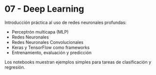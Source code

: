 # 07 - Deep Learning

Introducción práctica al uso de redes neuronales profundas:

- Perceptrón multicapa (MLP)
- Redes Neuronales
- Redes Neuronales Convolucionales
- Keras y TensorFlow como frameworks
- Entrenamiento, evaluación y predicción

Los notebooks muestran ejemplos simples para tareas de clasificación y regresión.

